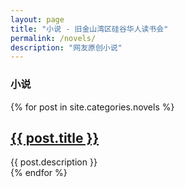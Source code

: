 ```yaml
---
layout: page
title: "小说 - 旧金山湾区硅谷华人读书会"
permalink: /novels/
description: "网友原创小说"
---
```



<h3 class="section-heading text-center">小说</a></h3>
<div class="tiles">
{% for post in site.categories.novels %} 
                <h2><a href="{{ post.url }}">{{ post.title }}</a></h2>
                <div class="title-desc">{{ post.description }}</div>
{% endfor %}
</div><!-- /.tiles -->

